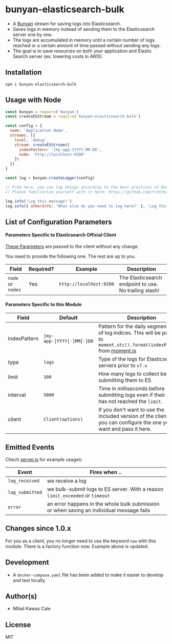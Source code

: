 # bunyan-elasticsearch-bulk
- A [Bunyan](https://github.com/trentm/node-bunyan) stream for saving logs into Elasticsearch.
- Saves logs in memory instead of sending them to the Elasticsearch server one by one.
- The logs are accumulated in memory until a certain number of logs reached or a certain amount of time passed without sending any logs.
- The goal is to save resources on both your application and Elastic Search server (ex: lowering costs in AWS).

## Installation
`npm i bunyan-elasticsearch-bulk`

## Usage with Node
```javascript
const bunyan = require('bunyan')
const createESStream = require('bunyan-elasticsearch-bulk')

const config = {
  name: 'Application Name',
  streams: [{
    level: 'debug',
    stream: createESStream({
      indexPattern: '[my-app-]YYYY.MM.DD',
      node: 'http://localhost:9200'
    })
  }]
}

const log = bunyan.createLogger(config)

// From here, you can log things according to the best practices of Bunyan.
// Please familiarize yourself with it here: https://github.com/trentm/node-bunyan

log.info('Log this message!')
log.info({ otherInfo: 'What else do you need to log here?' }, 'Log this message!')
```

## List of Configuration Parameters
#### Parameters Specific to Elasticsearch Official Client
[These Parameters](https://www.elastic.co/guide/en/elasticsearch/client/javascript-api/current/client-configuration.html) are passed to the client without any change.

You need to provide the following one. The rest are up to you. 

| Field | Required? | Example | Description |
| --- | --- | --- | --- |
| `node` or `nodes` | Yes | `http://localhost:9200` | The Elasticsearch endpoint to use. No trailing slash! |

#### Parameters Specific to this Module
| Field | Default | Description |
| --- | --- | --- |
| indexPattern | `[my-app-]YYYY[-]MM[-]DD` | Pattern for the daily segmentation of log indices. This will be passed to `moment.utc().format(indexPattern)` from [moment.js](https://momentjs.com/) |
| type | `logs` | Type of the logs for Elasticsearch servers prior to `v7.x` |
| limit | `100` | How many logs to collect before submitting them to ES |
| interval | `5000` | Time in milliseconds before submitting logs even if their count has not reached the `limit`. |
| client | `Client(options)` | If you don't want to use the included version of the client `v7.x`, you can configure the one you want and pass it here. |

## Emitted Events
Chech [server.js](./server.js) for example usages:

| Event | Fires when .. |
| --- | --- |
| `log_received` | we receive a log |
| `log_submitted` | we bulk-submit logs to ES server. With a reason `limit_exceeded` or `timeout` |
| `error` | an error happens in the whole bulk submission or when saving an individual message fails |

## Changes since 1.0.x
For you as a client, you no longer need to use the keyword `new` with this module. There is a factory function now. Example above is updated.

## Development
- A `docker-compose.yaml` file has been added to make it easier to develop and test locally.

## Author(s)
- Milad Kawas Cale

## License
MIT
